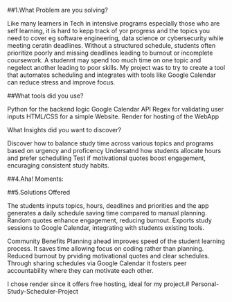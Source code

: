 ##1.What Problem are you solving? 

Like many learners in Tech in intensive programs especially those who are self learning, it is hard to kepp track of yor progress and the topics you need to cover eg software engineering, data science or cybersecurity while meeting ceratin deadlines. Without a structured schedule, students often prioritize poorly and missing deadlines leading to burnout or incomplete coursework. A studennt may spend too much time on one topic and negelect another leading to poor skills. My project was to try to create a tool that automates scheduling and integrates with tools like Google Calendar can reduce stress and improve focus.

##What tools did you use?

Python for the backend logic Google Calendar API Regex for validating user inputs HTML/CSS for a simple Website. Render for hosting of the WebApp

What Insights did you want to discover?

Discover how to balance study time across various topics and programs based on urgency and proficency Undersatnd how students allocate hours and prefer schedulling Test if motivational quotes boost engagement, encuraging consistent study habits.

##4.Aha! Moments:

##5.Solutions Offered

The students inputs topics, hours, deadlines and priorities and the app generates a daily schedule saving time compared to manual planning. Random quotes enhance engagement, reducing burnout. Exports study sessions to Google Calendar, integrating with students existing tools.

Community Benefits Planning ahead improves speed of the student learning process. It saves time allowing focus on coding rather than planning. Reduced burnout by prviding motivational quotes and clear schedules. Through sharing schedules via Google Calendar it fosters peer accountability where they can motivate each other.

I chose render since it offers free hosting, ideal for my project.# Personal-Study-Scheduler-Project

